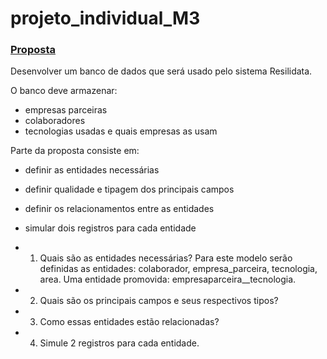 # projeto_individual_M3

### [Proposta](https://resilia-files-production.s3.amazonaws.com/material/student/1694009823_SEDadosM3ProjetoIndividualpdf.pdf?AWSAccessKeyId=ASIA5NG2YCRHAYDR5ANO&Expires=1700708067&Signature=HlOadxg3OeT6iPv5WbocYxg6Nn0%3D&x-amz-security-token=IQoJb3JpZ2luX2VjENP%2F%2F%2F%2F%2F%2F%2F%2F%2F%2FwEaCXVzLWVhc3QtMSJGMEQCIGTrySYLrbyJNC3KRiLIOILZEqjIvNx92Fazq8CIvwM8AiABaei8Yuvcq2XrZzTIaaP2KAP4o05dpAEERccP2cdgeCqzBQgsEAIaDDkyMTcyOTI0MjE5MCIMWkRfIYAH4X1cHr7WKpAFqeVx3KkZHk2VgI1Pa4n74wmeOgOWDGOFtBj0%2F2ZqG%2Fxr05npx%2BPLsbBmNgo7wkE9hvi0qQ3wtpTGYzBfx5fj6skCBKnWiSCm1tWeYKRjs7XyMEZNF4tatrBFj5RpFOXI%2FKeLxNuU6Y4MTG5IMHb3xMU5vDp%2ByAwt6Ggsz0lKtKbTxlEs%2BX4650H0YzweWB1yU2S%2BP9lI5O7xJWXNrtPb2FnpSVQL2%2B6rwOLHnfEWqJjVRoRXBexRlJ1%2BbJDDI2iiW5ceURx5QVcxeD2ilh9J%2FUIKQweNwd4ebcP%2BJgW4qModU7DAG57elVNK5vcoVH7D2y54CutanrFfAPsMUzs%2F6PcNS2Y%2F6nwGHEDKod%2BKwxHSNFSCsHwnOh7EqZydu4OTNoxkE%2BxAQvvKMF5I6qWkY%2BuE5SJV5arH49g8LTg0W6Yp%2BvxVJkvnknn6SKitpvbb6Osr2OZ36kzDNDECEUjsh6Swn2ayrYV2fFzgbcaa%2BKTjGyjtgPBMZCoLv7XprSSVUolIvYpL32D6vlm2rgoAOAVaUsDuh66i1w2SDeycUwqopZn4nynBAPfqIrS2BRXsKmlmYibXwpWk4fZntZnQsSv0MAyU6It%2BNKamleqFidjzDgMDQTAUupoah2c6WycDYQwiL1PoyDW930dazVZjgjR%2BL9ZH%2Bu20QptoiJSNL1sYyWpDbP%2FWVscLm2KIjOwOIvyXsXqowIqN%2FUC3P%2FGXH6HvolSEvE4Z3LzGAq26ZOUkd1vo7aD0XW09WdXnLHAF1v6%2Fy2CF44inowstkEy5hLpXR43Ecm6RyiDlw1rt2wfbX2eoUGNDDTDUoRC43WjQaL8GOBFtXk2z3bFQC40IyEC0peqIy72yS6RT67g%2FO4kw3b73qgY6sgFXo1ge9t%2B%2F8uPxAggO9iVgGFepLVnr4%2Fflb7Q8U7bLiWqAOEFcZpjSbf0yFWetrhkMEkRcvJcE8cQTNq2teRELQ5sOApXQ7L2n%2Fs81MLgCs37pKm1vAd7RubqrWCsk%2BqnWFr0I1KwhpUBCK1QcvYThdUJ1VOnTe%2BEoafCTib3iIUafBhBOWcjcxfg2068f37Aeco1U52%2FcdUBnpyq%2BM25kFplvIxvmRaL%2BoeYSmT4HEQM1)

Desenvolver um banco de dados que será usado pelo sistema Resilidata.

O banco deve armazenar:
* empresas parceiras
* colaboradores
* tecnologias usadas e quais empresas as usam

Parte da proposta consiste em:
* definir as entidades necessárias
* definir qualidade e tipagem dos principais campos
* definir os relacionamentos entre as entidades
* simular dois registros para cada entidade

* 1. Quais são as entidades necessárias? 
  Para este modelo serão definidas as entidades: colaborador, empresa_parceira, tecnologia, area. 
  Uma entidade promovida: empresaparceira__tecnologia.

* 2. Quais são os principais campos e seus respectivos tipos?

* 3. Como essas entidades estão relacionadas?
* 4. Simule 2 registros para cada entidade.
